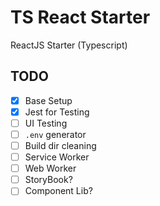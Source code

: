 # TS React Starter
ReactJS Starter (Typescript)

## TODO
- [x] Base Setup
- [x] Jest for Testing
- [ ] UI Testing
- [ ] `.env` generator
- [ ] Build dir cleaning
- [ ] Service Worker
- [ ] Web Worker
- [ ] StoryBook? 
- [ ] Component Lib?